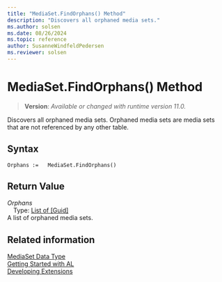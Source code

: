 ```yaml
---
title: "MediaSet.FindOrphans() Method"
description: "Discovers all orphaned media sets."
ms.author: solsen
ms.date: 08/26/2024
ms.topic: reference
author: SusanneWindfeldPedersen
ms.reviewer: solsen
---
```

[//]: # (START>DO_NOT_EDIT)
[//]: # (IMPORTANT:Do not edit any of the content between here and the END>DO_NOT_EDIT.)
[//]: # (Any modifications should be made in the .xml files in the ModernDev repo.)
# MediaSet.FindOrphans() Method
> **Version**: _Available or changed with runtime version 11.0._

Discovers all orphaned media sets. Orphaned media sets are media sets that are not referenced by any other table.


## Syntax
```AL
Orphans :=   MediaSet.FindOrphans()
```

## Return Value
*Orphans*  
&emsp;Type: [List of [Guid]](../list/list-data-type.md)  
A list of orphaned media sets.


[//]: # (IMPORTANT: END>DO_NOT_EDIT)
## Related information
[MediaSet Data Type](mediaset-data-type.md)  
[Getting Started with AL](../../devenv-get-started.md)  
[Developing Extensions](../../devenv-dev-overview.md)